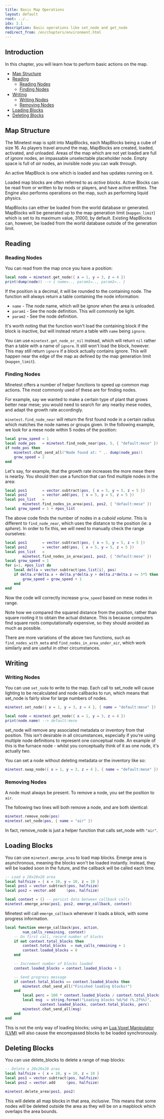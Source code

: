 ```yaml
---
title: Basic Map Operations
layout: default
root: ../..
idx: 3.1
description: Basic operations like set_node and get_node
redirect_from: /en/chapters/environment.html
---
```


## Introduction <!-- omit in toc -->

In this chapter, you will learn how to perform basic actions on the map.

- [Map Structure](#map-structure)
- [Reading](#reading)
    - [Reading Nodes](#reading-nodes)
    - [Finding Nodes](#finding-nodes)
- [Writing](#writing)
    - [Writing Nodes](#writing-nodes)
    - [Removing Nodes](#removing-nodes)
- [Loading Blocks](#loading-blocks)
- [Deleting Blocks](#deleting-blocks)

## Map Structure

The Minetest map is split into MapBlocks, each MapBlocks being a cube of
size 16. As players travel around the map, MapBlocks are created, loaded,
activated, and unloaded. Areas of the map which are not yet loaded are full of
*ignore* nodes, an impassable unselectable placeholder node. Empty space is
full of *air* nodes, an invisible node you can walk through.

An active MapBlock is one which is loaded and has updates running on it.

Loaded map blocks are often referred to as *active blocks*. Active Blocks can be
read from or written to by mods or players, and have active entities. The Engine
also performs operations on the map, such as performing liquid physics.

MapBlocks can either be loaded from the world database or generated. MapBlocks
will be generated up to the map generation limit (`mapgen_limit`) which is set
to its maximum value, 31000, by default. Existing MapBlocks can, however, be
loaded from the world database outside of the generation limit.

## Reading

### Reading Nodes

You can read from the map once you have a position:

```lua
local node = minetest.get_node({ x = 1, y = 3, z = 4 })
print(dump(node)) --> { name=.., param1=.., param2=.. }
```

If the position is a decimal, it will be rounded to the containing node.
The function will always return a table containing the node information:

* `name` - The node name, which will be *ignore* when the area is unloaded.
* `param1` - See the node definition. This will commonly be light.
* `param2` - See the node definition.

It's worth noting that the function won't load the containing block if the block
is inactive, but will instead return a table with `name` being `ignore`.

You can use `minetest.get_node_or_nil` instead, which will return `nil` rather
than a table with a name of `ignore`. It still won't load the block, however.
This may still return `ignore` if a block actually contains ignore.
This will happen near the edge of the map as defined by the map generation
limit (`mapgen_limit`).

### Finding Nodes

Minetest offers a number of helper functions to speed up common map actions.
The most commonly used of these are for finding nodes.

For example, say we wanted to make a certain type of plant that grows
better near mese; you would need to search for any nearby mese nodes,
and adapt the growth rate accordingly.

`minetest.find_node_near` will return the first found node in a certain radius
which matches the node names or groups given. In the following example,
we look for a mese node within 5 nodes of the position:

```lua
local grow_speed = 1
local node_pos   = minetest.find_node_near(pos, 5, { "default:mese" })
if node_pos then
    minetest.chat_send_all("Node found at: " .. dump(node_pos))
    grow_speed = 2
end
```

Let's say, for example, that the growth rate increases the more mese there is
nearby. You should then use a function that can find multiple nodes in the area:

```lua
local pos1       = vector.subtract(pos, { x = 5, y = 5, z = 5 })
local pos2       = vector.add(pos, { x = 5, y = 5, z = 5 })
local pos_list   =
        minetest.find_nodes_in_area(pos1, pos2, { "default:mese" })
local grow_speed = 1 + #pos_list
```

The above code finds the number of nodes in a *cuboid volume*. This is different
to `find_node_near`, which uses the distance to the position (ie: a *sphere*). In
order to fix this, we will need to manually check the range ourselves:

```lua
local pos1       = vector.subtract(pos, { x = 5, y = 5, z = 5 })
local pos2       = vector.add(pos, { x = 5, y = 5, z = 5 })
local pos_list   =
        minetest.find_nodes_in_area(pos1, pos2, { "default:mese" })
local grow_speed = 1
for i=1, #pos_list do
    local delta = vector.subtract(pos_list[i], pos)
    if delta.x*delta.x + delta.y*delta.y + delta.z*delta.z <= 5*5 then
        grow_speed = grow_speed + 1
    end
end
```

Now the code will correctly increase `grow_speed` based on mese nodes in range.

Note how we compared the squared distance from the position, rather than square
rooting it to obtain the actual distance. This is because computers find square
roots computationally expensive, so they should avoided as much as possible.

There are more variations of the above two functions, such as
`find_nodes_with_meta` and `find_nodes_in_area_under_air`, which work similarly
and are useful in other circumstances.

## Writing

### Writing Nodes

You can use `set_node` to write to the map. Each call to set_node will cause
lighting to be recalculated and node callbacks to run, which means that set_node
is fairly slow for large numbers of nodes.

```lua
minetest.set_node({ x = 1, y = 3, z = 4 }, { name = "default:mese" })

local node = minetest.get_node({ x = 1, y = 3, z = 4 })
print(node.name) --> default:mese
```

set_node will remove any associated metadata or inventory from that position.
This isn't desirable in all circumstances, especially if you're using multiple
node definitions to represent one conceptual node. An example of this is the
furnace node - whilst you conceptually think of it as one node, it's actually
two.

You can set a node without deleting metadata or the inventory like so:

```lua
minetest.swap_node({ x = 1, y = 3, z = 4 }, { name = "default:mese" })
```

### Removing Nodes

A node must always be present. To remove a node, you set the position to `air`.

The following two lines will both remove a node, and are both identical:

```lua
minetest.remove_node(pos)
minetest.set_node(pos, { name = "air" })
```

In fact, remove_node is just a helper function that calls set_node with `"air"`.

## Loading Blocks

You can use `minetest.emerge_area` to load map blocks. Emerge area is asynchronous,
meaning the blocks won't be loaded instantly. Instead, they will be loaded
soon in the future, and the callback will be called each time.

```lua
-- Load a 20x20x20 area
local halfsize = { x = 10, y = 10, z = 10 }
local pos1 = vector.subtract(pos, halfsize)
local pos2 = vector.add     (pos, halfsize)

local context = {} -- persist data between callback calls
minetest.emerge_area(pos1, pos2, emerge_callback, context)
```

Minetest will call `emerge_callback` whenever it loads a block, with some
progress information.

```lua
local function emerge_callback(pos, action,
        num_calls_remaining, context)
    -- On first call, record number of blocks
    if not context.total_blocks then
        context.total_blocks  = num_calls_remaining + 1
        context.loaded_blocks = 0
    end

    -- Increment number of blocks loaded
    context.loaded_blocks = context.loaded_blocks + 1

    -- Send progress message
    if context.total_blocks == context.loaded_blocks then
        minetest.chat_send_all("Finished loading blocks!")
    end
        local perc = 100 * context.loaded_blocks / context.total_blocks
        local msg  = string.format("Loading blocks %d/%d (%.2f%%)",
                context.loaded_blocks, context.total_blocks, perc)
        minetest.chat_send_all(msg)
    end
end
```

This is not the only way of loading blocks; using an
[Lua Voxel Manipulator (LVM)](../advmap/lvm.html) will also cause the
encompassed blocks to be loaded synchronously.

## Deleting Blocks

You can use delete_blocks to delete a range of map blocks:

```lua
-- Delete a 20x20x20 area
local halfsize = { x = 10, y = 10, z = 10 }
local pos1 = vector.subtract(pos, halfsize)
local pos2 = vector.add     (pos, halfsize)

minetest.delete_area(pos1, pos2)
```

This will delete all map blocks in that area, *inclusive*. This means that some
nodes will be deleted outside the area as they will be on a mapblock which overlaps
the area bounds.
